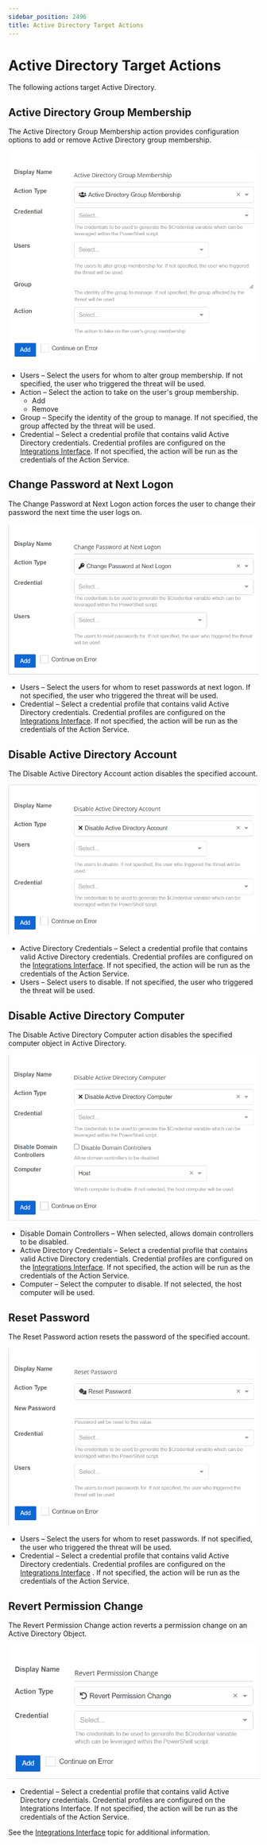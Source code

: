```yaml
---
sidebar_position: 2496
title: Active Directory Target Actions
---
```


# Active Directory Target Actions

The following actions target Active Directory.

## Active Directory Group Membership

The Active Directory Group Membership action provides configuration options to add or remove Active Directory group membership.

![](../../../../../../../static/images/ThreatManager_3.0/Content/Resources/Images/ThreatManager/Admin/Playbooks/Action/ADGroupMembership.png)

* Users – Select the users for whom to alter group membership. If not specified, the user who triggered the threat will be used.
* Action – Select the action to take on the user's group membership.
  * Add
  * Remove
* Group – Specify the identity of the group to manage. If not specified, the group affected by the threat will be used.
* Credential – Select a credential profile that contains valid Active Directory credentials. Credential profiles are configured on the [Integrations Interface](../../Configuration/Integrations/Overview "Integrations Interface"). If not specified, the action will be run as the credentials of the Action Service.

## Change Password at Next Logon

The Change Password at Next Logon action forces the user to change their password the next time the user logs on.

![](../../../../../../../static/images/ThreatManager_3.0/Content/Resources/Images/ThreatManager/Admin/Playbooks/Action/ChangePassword.png)

* Users – Select the users for whom to reset passwords at next logon. If not specified, the user who triggered the threat will be used.
* Credential – Select a credential profile that contains valid Active Directory credentials. Credential profiles are configured on the [Integrations Interface](../../Configuration/Integrations/Overview "Integrations Interface"). If not specified, the action will be run as the credentials of the Action Service.

## Disable Active Directory Account

The Disable Active Directory Account action disables the specified account.

![](../../../../../../../static/images/ThreatManager_3.0/Content/Resources/Images/ThreatManager/Admin/Playbooks/Action/DisableADAccount.png)

* Active Directory Credentials – Select a credential profile that contains valid Active Directory credentials. Credential profiles are configured on the [Integrations Interface](../../Configuration/Integrations/Overview "Integrations Interface"). If not specified, the action will be run as the credentials of the Action Service.
* Users – Select users to disable. If not specified, the user who triggered the threat will be used.

## Disable Active Directory Computer

The Disable Active Directory Computer action disables the specified computer object in Active Directory.

![](../../../../../../../static/images/ThreatManager_3.0/Content/Resources/Images/ThreatManager/Admin/Playbooks/Action/DisableADComputer.png)

* Disable Domain Controllers – When selected, allows domain controllers to be disabled.
* Active Directory Credentials – Select a credential profile that contains valid Active Directory credentials. Credential profiles are configured on the [Integrations Interface](../../Configuration/Integrations/Overview "Integrations Interface"). If not specified, the action will be run as the credentials of the Action Service.
* Computer – Select the computer to disable. If not selected, the host computer will be used.

## Reset Password

The Reset Password action resets the password of the specified account.

![](../../../../../../../static/images/ThreatManager_3.0/Content/Resources/Images/ThreatManager/Admin/Playbooks/Action/ResetPassword.png)

* Users – Select the users for whom to reset passwords. If not specified, the user who triggered the threat will be used.
* Credential – Select a credential profile that contains valid Active Directory credentials. Credential profiles are configured on the [Integrations Interface](../../Configuration/Integrations/Overview "Integrations Interface") . If not specified, the action will be run as the credentials of the Action Service.

## Revert Permission Change

The Revert Permission Change action reverts a permission change on an Active Directory Object.

![](../../../../../../../static/images/ThreatManager_3.0/Content/Resources/Images/ThreatManager/Admin/Playbooks/Action/RevertPermissionChange.png)

* Credential – Select a credential profile that contains valid Active Directory credentials. Credential profiles are configured on the Integrations Interface. If not specified, the action will be run as the credentials of the Action Service.

See the [Integrations Interface](../../Configuration/Integrations/Overview "Integrations Interface") topic for additional information.